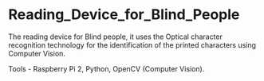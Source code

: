 # Reading_Device_for_Blind_People
The reading device for Blind people, it uses the Optical character recognition technology for the identification of the printed characters using Computer Vision.  

Tools - Raspberry Pi 2, Python, OpenCV (Computer Vision).
